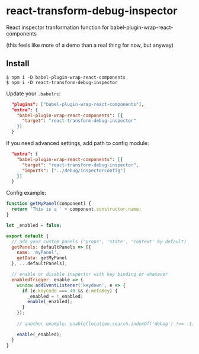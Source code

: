 # react-transform-debug-inspector
React inspector tranformation function for babel-plugin-wrap-react-components

(this feels like more of a demo than a real thing for now, but anyway)

## Install

```
$ npm i -D babel-plugin-wrap-react-components
$ npm i -D react-transform-debug-inspector
```

Update your `.babelrc`:
```json
  "plugins": ["babel-plugin-wrap-react-components"],
  "extra": {
    "babel-plugin-wrap-react-components": [{
      "target": "react-transform-debug-inspector"
    }]
  }
```

If you need advanced settings, add path to config module:
```json
  "extra": {
    "babel-plugin-wrap-react-components": [{
      "target": "react-transform-debug-inspector",
      "imports": ["../debug/inspectorConfig"]
    }]
  }
```

Config example:
```js
function getMyPanel(component) {
  return 'This is a ' + component.constructor.name;
}

let _enabled = false;

export default {
  // add your custom panels ('props', 'state', 'context' by default)
  getPanels: defaultPanels => [{
    name: 'myPanel',
    getData: getMyPanel
  }, ...defaultPanels],

  // enable or disable inspector with key binding or whatever
  enabledTrigger: enable => {
    window.addEventListener('keydown', e => {
      if (e.keyCode === 49 && e.metaKey) {
        _enabled = !_enabled;
        enable(_enabled);
      }
    });
    
    // another example: enable(location.search.indexOf('debug') !== -1)

    enable(_enabled);
  }
}
```

